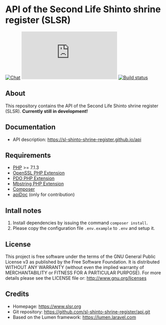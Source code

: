API of the Second Life Shinto shrine register (SLSR)
====================================================
[![Chat](https://discordapp.com/api/guilds/491727805885710336/widget.png?style=shield)](https://discord.gg/AeY5654)
[![All shrines](https://slsr.org/shrine-counter-badge.php?locale=en)](https://slsr.org/shrines)
[![Build status](https://travis-ci.org/sl-shinto-shrine-register/api.svg?branch=master)](https://travis-ci.org/sl-shinto-shrine-register/api)

About
-----
This repository contains the API of the Second Life Shinto shrine register (SLSR).
**Currently still in development!**

Documentation
-------------
* API description: https://sl-shinto-shrine-register.github.io/api

Requirements
------------
* [PHP](https://www.php.net) >= 7.1.3
* [OpenSSL PHP Extension](https://www.php.net/manual/en/book.openssl.php)
* [PDO PHP Extension](https://www.php.net/manual/en/book.pdo.php)
* [Mbstring PHP Extension](https://www.php.net/manual/en/book.mbstring.php)
* [Composer](https://getcomposer.org)
* [apiDoc](http://apidocjs.com) (only for contribution)

Intall notes
------------
1. Install dependencies by issuing the command `composer install`.
2. Please copy the configuration file `.env.example` to `.env` and setup it.

License
-------
This project is free software under the terms of the GNU General Public License v3 as published by the Free Software Foundation.
It is distributed WITHOUT ANY WARRANTY (without even the implied warranty of MERCHANTABILITY or FITNESS FOR A PARTICULAR PURPOSE).
For more details please see the LICENSE file or: http://www.gnu.org/licenses

Credits
-------
* Homepage: https://www.slsr.org
* Git repository: https://github.com/sl-shinto-shrine-register/api.git
* Based on the Lumen framework: https://lumen.laravel.com
